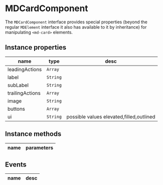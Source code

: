 # MDCardComponent
The `MDCardComponent` interface provides special properties (beyond the regular `MDElement` interface it also has available to it by inheritance) for manipulating `<md-card>` elements.

## Instance properties

name|type|desc
---|---|---
leadingActions|`Array`|
label|`String`|
subLabel|`String`|
trailingActions|`Array`|
image|`String`|
buttons|`Array`|
ui|`String`|possible values elevated,filled,outlined

## Instance methods

name|parameters
---|---

## Events

name|desc
---|---
